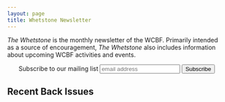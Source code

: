 ```yaml
---
layout: page
title: Whetstone Newsletter
---
```


*The Whetstone* is the monthly newsletter of the WCBF. Primarily intended as a source of encouragement, *The Whetstone* also includes information about upcoming WCBF activities and events.

<!-- Begin MailChimp Signup Form -->

<div id="mc_embed_signup" style="text-align: center;" >
	<form action="//meadowlandsbaptist.us1.list-manage.com/subscribe/post?u=949e81950463192dfc8ffa373&amp;id=fa9975fb67" method="post" id="mc-embedded-subscribe-form" name="mc-embedded-subscribe-form" class="validate" target="_blank" novalidate>
		<label for="mce-EMAIL">Subscribe to our mailing list</label>
		<input type="email" value="" name="EMAIL" class="email" id="mce-EMAIL" placeholder="email address" required>
	    <div style="position: absolute; left: -5000px;"><input type="text" name="b_949e81950463192dfc8ffa373_fa9975fb67" tabindex="-1" value=""></div>
	    <input type="submit" value="Subscribe" name="subscribe" id="mc-embedded-subscribe" class="button">
	</form>
</div>

<!--End mc_embed_signup-->

## Recent Back Issues

<style>
	@media only screen and (min-width: 800px) {.campaign { margin-left: 6.5rem; }}
</style>

<p><script language="javascript" src="//us1.campaign-archive2.com/generate-js/?u=949e81950463192dfc8ffa373&fid=50041" type="text/javascript"></script></p>
